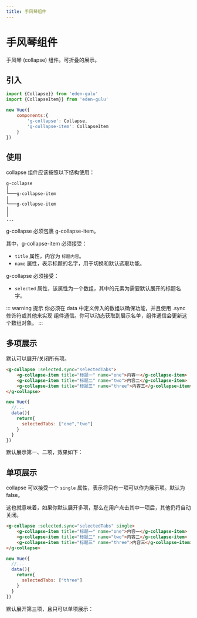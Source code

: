 ```yaml
---
title: 手风琴组件
---
```


# 手风琴组件

手风琴 (collapse) 组件。可折叠的展示。

## 引入

```js
import {Collapse}} from 'eden-gulu'
import {CollapseItem}} from 'eden-gulu'

new Vue({
    components:{
        'g-collapse': Collapse,
        'g-collapse-item': CollapseItem
    }
})
```

## 使用

collapse 组件应该按照以下结构使用：

```
g-collapse   
│
└───g-collapse-item                 
│   
└───g-collapse-item   
│                     
│ 
...  
```

g-collapse 必须包裹 g-collapse-item。

其中，g-collapse-item 必须接受：

- `title` 属性，内容为 `标题内容`。
- `name` 属性，表示标题的名字，用于切换和默认选取功能。

g-collapse 必须接受：

- `selected` 属性，该属性为一个数组，其中的元素为需要默认展开的标题名字。

::: warning 提示
你必须在 data 中定义传入的数组以确保功能，并且使用 .sync 修饰符或其他来实现 组件通信。你可以动态获取到展示名单，组件通信会更新这个数组对象。
:::

## 多项展示

默认可以展开/关闭所有项。

```html
<g-collapse :selected.sync="selectedTabs">
    <g-collapse-item title="标题一" name="one">内容一</g-collapse-item>
    <g-collapse-item title="标题二" name="two">内容二</g-collapse-item>
    <g-collapse-item title="标题三" name="three">内容三</g-collapse-item>
</g-collapse>
```

```js
new Vue({
  //...
  data(){
    return{
      selectedTabs: ["one","two"]
    }
  }
})
```

默认展示第一、二项，效果如下：

<ClientOnly>
<collapse-demo-default></collapse-demo-default>
</ClientOnly>



## 单项展示

collapse 可以接受一个 `single` 属性，表示将只有一项可以作为展示项。默认为 false。

这也就意味着，如果你默认展开多项，那么在用户点击其中一项后，其他仍将自动关闭。

```html
<g-collapse :selected.sync="selectedTabs" single>
    <g-collapse-item title="标题一" name="one">内容一</g-collapse-item>
    <g-collapse-item title="标题二" name="two">内容二</g-collapse-item>
    <g-collapse-item title="标题三" name="three">内容三</g-collapse-item>
</g-collapse>
```

```js
new Vue({
  //...
  data(){
    return{
      selectedTabs: ["three"]
    }
  }
})
```

默认展开第三项，且只可以单项展示：

<ClientOnly>
<collapse-demo-single></collapse-demo-single>
</ClientOnly>
